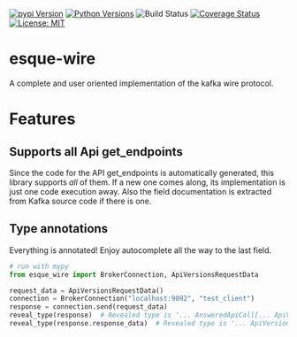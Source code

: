 [![pypi Version](https://img.shields.io/pypi/v/esque-wire.svg)](https://pypi.org/project/esque-wire/)
[![Python Versions](https://img.shields.io/pypi/pyversions/esque-wire.svg)](https://pypi.org/project/esque-wire/)
![Build Status](https://github.com/real-digital/esque-wire/workflows/Style,%20Unit%20And%20Integration%20Tests/badge.svg)
[![Coverage Status](https://coveralls.io/repos/github/real-digital/esque-wire/badge.svg?branch=master)](https://coveralls.io/github/real-digital/esque-wire?branch=master)
[![License: MIT](https://img.shields.io/badge/License-MIT-yellow.svg)](https://opensource.org/licenses/MIT)

# esque-wire
A complete and user oriented implementation of the kafka wire protocol.

# Features
## Supports all Api get_endpoints
Since the code for the API get_endpoints is automatically generated, this library supports *all* of them.
If a new one comes along, its implementation is just one code execution away. Also the field documentation is extracted
from Kafka source code if there is one.

## Type annotations
Everything is annotated! Enjoy autocomplete all the way to the last field.

```python
# run with mypy
from esque_wire import BrokerConnection, ApiVersionsRequestData

request_data = ApiVersionsRequestData()
connection = BrokerConnection("localhost:9092", "test_client")
response = connection.send(request_data)
reveal_type(response)  # Revealed type is '... AnsweredApiCall[... ApiVersionsRequestData, ... ApiVersionsResponseData]'
reveal_type(response.response_data)  # Revealed type is '... ApiVersionsResponseData*'
```
